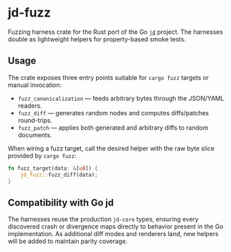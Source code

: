 # jd-fuzz

Fuzzing harness crate for the Rust port of the Go [`jd`](https://github.com/josephburnett/jd) project. The harnesses double as lightweight helpers for property-based smoke tests.

## Usage

The crate exposes three entry points suitable for `cargo fuzz` targets or manual invocation:

- `fuzz_canonicalization` — feeds arbitrary bytes through the JSON/YAML readers.
- `fuzz_diff` — generates random nodes and computes diffs/patches round-trips.
- `fuzz_patch` — applies both generated and arbitrary diffs to random documents.

When wiring a fuzz target, call the desired helper with the raw byte slice provided by `cargo fuzz`:

```rust
fn fuzz_target(data: &[u8]) {
    jd_fuzz::fuzz_diff(data);
}
```

## Compatibility with Go jd

The harnesses reuse the production `jd-core` types, ensuring every discovered crash or divergence maps directly to behavior present in the Go implementation. As additional diff modes and renderers land, new helpers will be added to maintain parity coverage.

